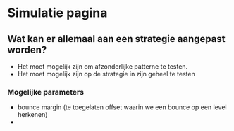 # Simulatie pagina

## Wat kan er allemaal aan een strategie aangepast worden?
- Het moet mogelijk zijn om afzonderlijke patterne te testen.
- Het moet mogelijk zijn op de strategie in zijn geheel te testen

### Mogelijke parameters
- bounce margin (te toegelaten offset waarin we een bounce op een level herkenen)
- 